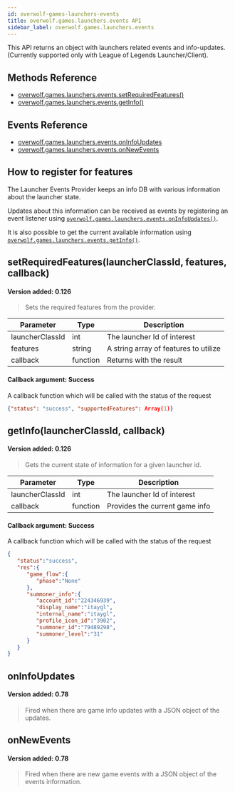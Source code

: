 ```yaml
---
id: overwolf-games-launchers-events
title: overwolf.games.launchers.events API
sidebar_label: overwolf.games.launchers.events
---
```


This API returns an object with launchers related events and info-updates.  
(Currently supported only with League of Legends Launcher/Client).

## Methods Reference

* [overwolf.games.launchers.events.setRequiredFeatures()](#setrequiredfeatureslauncherclassid-features-callback)
* [overwolf.games.launchers.events.getInfo()](#getinfolauncherclassid-callback)

## Events Reference

* [overwolf.games.launchers.events.onInfoUpdates](#oninfoupdates)
* [overwolf.games.launchers.events.onNewEvents](#onnewevents)

## How to register for features

The Launcher Events Provider keeps an info DB with various information about the launcher state.

Updates about this information can be received as events by registering an event listener using [`overwolf.games.launchers.events.onInfoUpdates()`](#oninfoupdates).  

It is also possible to get the current available information using [`overwolf.games.launchers.events.getInfo()`](#getinfolauncherclassid-callback).

## setRequiredFeatures(launcherClassId, features, callback)
#### Version added: 0.126

> Sets the required features from the provider.

Parameter        | Type     | Description                            |
---------------- | ---------| -------------------------------------- |
launcherClassId  | int      | The launcher Id of interest            |
features         | string   | A string array of features to utilize  |
callback         | function | Returns with the result                |

#### Callback argument: Success

A callback function which will be called with the status of the request

```json
{"status": "success", "supportedFeatures": Array(1)}
```

## getInfo(launcherClassId, callback)
#### Version added: 0.126

> Gets the current state of information for a given launcher id.

Parameter        | Type     | Description                            |
---------------- | ---------| -------------------------------------- |
launcherClassId  | int      | The launcher Id of interest            |
callback         | function | Provides the current game info                |

#### Callback argument: Success

A callback function which will be called with the status of the request

```json
{  
   "status":"success",
   "res":{  
      "game_flow":{  
         "phase":"None"
      },
      "summoner_info":{  
         "account_id":"224346939",
         "display_name":"itaygl",
         "internal_name":"itaygl",
         "profile_icon_id":"3902",
         "summoner_id":"79489298",
         "summoner_level":"31"
      }
   }
}
```

## onInfoUpdates

#### Version added: 0.78

> Fired when there are game info updates with a JSON object of the updates.

## onNewEvents

#### Version added: 0.78

> Fired when there are new game events with a JSON object of the events information.